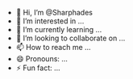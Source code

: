 - 👋 Hi, I’m @Sharphades
- 👀 I’m interested in ...
- 🌱 I’m currently learning ...
- 💞️ I’m looking to collaborate on ...
- 📫 How to reach me ...
- 😄 Pronouns: ...
- ⚡ Fun fact: ...

<!---
Sharphades/Sharphades is a ✨ special ✨ repository because its `README.md` (this file) appears on your GitHub profile.
You can click the Preview link to take a look at your changes.
--->
